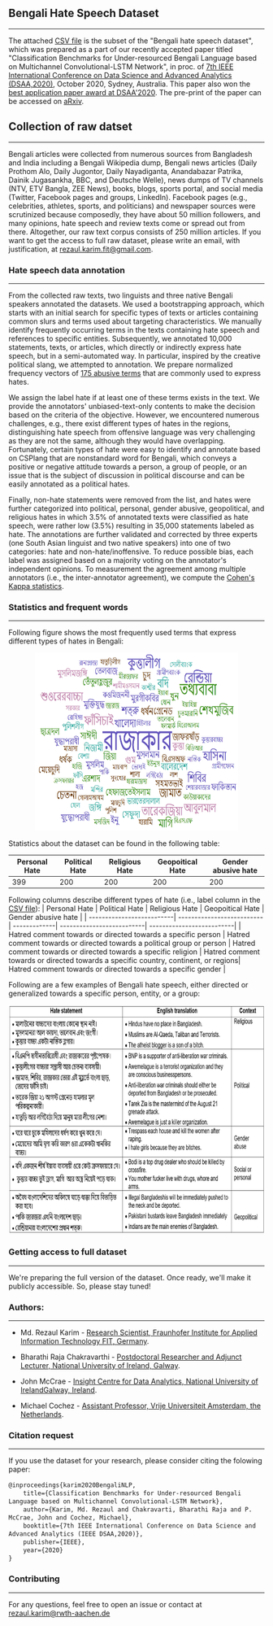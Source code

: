 ## Bengali Hate Speech Dataset
-------------
The attached [CSV file](https://github.com/rezacsedu/Bengali-Hate-Speech-Dataset/blob/main/Bengali_%20Hate_Speech_Dataset_Subset.csv) is the subset of the "Bengali hate speech dataset", which was prepared as a part of our recently accepted paper titled "Classification Benchmarks for Under-resourced Bengali Language based on Multichannel Convolutional-LSTM Network", in proc. of [7th IEEE International Conference on Data Science and Advanced Analytics (DSAA,2020)](http://dsaa2020.dsaa.co/), October 2020, Sydney, Australia. This paper also won the [best application paper award at DSAA'2020](https://twitter.com/IEEEDSAA/status/1317599586341462016). The pre-print of the paper can be accessed on [aRxiv](https://arxiv.org/pdf/2004.07807.pdf). 

## Collection of raw datset
-------------
Bengali articles were collected from numerous sources from Bangladesh and India including a Bengali Wikipedia dump, Bengali news articles (Daily Prothom Alo, Daily Jugontor, Daily Nayadiganta, Anandabazar Patrika, Dainik Jugasankha, BBC, and Deutsche Welle), news dumps of TV channels (NTV, ETV Bangla, ZEE News), books, blogs, sports portal, and social media (Twitter, Facebook pages and groups, LinkedIn). Facebook pages (e.g., celebrities, athletes, sports, and politicians) and newspaper sources were scrutinized because composedly, they have about 50 million followers, and many opinions, hate speech and review texts come or spread out from there. Altogether, our raw text corpus consists of 250 million articles. If you want to get the access to full raw dataset, please write an email, with justification, at rezaul.karim.fit@gmail.com.  

### Hate speech data annotation
-------------
From the collected raw texts, two linguists and three native Bengali speakers annotated the datasets. We used a bootstrapping approach, which starts with an initial search for specific types of texts or articles containing common slurs and terms used about targeting characteristics. We manually identify frequently occurring terms in the texts containing hate speech and references to specific entities. Subsequently, we annotated 10,000 statements, texts, or articles, which directly or indirectly express hate speech, but in a semi-automated way. In particular, inspired by the creative political slang, we attempted to annotation. We prepare normalized frequency vectors of [175 abusive terms](https://github.com/rezacsedu/Bengali-Hate-Speech-Dataset/blob/main/bengali_slung_abusive.txt) that are commonly used to express hates. 

We assign the label hate if at least one of these terms exists in the text. We provide the annotators' unbiased-text-only contents to make the decision based on the criteria of the objective. However, we encountered numerous challenges, e.g., there exist different types of hates in the regions, distinguishing hate speech from offensive language was very challenging as they are not the same, although they would have overlapping. Fortunately, certain types of hate were easy to identify and annotate based on CSPlang that are nonstandard word for Bengali, which conveys a positive or negative attitude towards a person, a group of people, or an issue that is the subject of discussion in political discourse and can be easily annotated as a political hates.

Finally, non-hate statements were removed from the list, and hates were further categorized into political, personal, gender abusive, geopolitical, and religious hates in which 3.5% of annotated texts were classified as hate speech, were rather low (3.5%) resulting in 35,000 statements labeled as hate. The annotations are further validated and corrected by three experts (one South Asian linguist and two native speakers) into one of two categories: hate and non-hate/inoffensive. To reduce possible bias, each label was assigned based on a majority voting on the annotator's independent opinions. To measurement the agreement among multiple annotators (i.e., the inter-annotator agreement), we compute the [Cohen's Kappa statistics](https://en.wikipedia.org/wiki/Cohen%27s_kappa).

### Statistics and frequent words
-------------
Following figure shows the most frequently used terms that express different types of hates in Bengali: 

<p align="center"><img src="word_cloud_hate.png?" width="400" height="350"></p>

Statistics about the dataset can be found in the following table: 

| Personal Hate | Political Hate | Religious Hate | Geopoitical Hate | Gender abusive hate |
| ------------- | ------------- | ------------- | ------------- | -------------|
| 399           | 200           | 200           | 200           | 200          |

Following columns describe different types of hate (i.e., label column in the [CSV file](https://github.com/rezacsedu/Bengali-Hate-Speech-Dataset/blob/main/Bengali_%20Hate_Speech_Dataset_Subset.csv)):
| Personal Hate | Political Hate |  Religious Hate | Geopoitical Hate | Gender abusive hate |
| --------------------------| --------------------------| -------------| --------------------------| --------------------------| 
| Hatred comment towards or directed towards a specific person | Hatred comment towards or directed towards a political group or person | Hatred comment towards or directed towards a specific religion | Hatred comment towards or directed towards a specific country, continent, or regions| Hatred comment towards or directed towards a specific gender | 

Following are a few examples of Bengali hate speech, either directed or generalized towards a specific person, entity, or a group: 
<p align="left"><img src="hate.png?" width="900" height="450"></p>

### Getting access to full dataset
-------------
We're preparing the full version of the dataset. Once ready, we'll make it publicly accessible. So, please stay tuned! 

### Authors:
-------------
* Md. Rezaul Karim - [Research Scientist, Fraunhofer Institute for Applied Information Technology FIT, Germany](https://www.linkedin.com/in/karimanalytics/).

* Bharathi Raja Chakravarthi - [Postdoctoral Researcher and Adjunct Lecturer, National University of Ireland, Galway](https://www.linkedin.com/in/bharathi-raja-asoka-chakravarthi-7a520393/).

* John McCrae - [Insight Centre for Data Analytics, National University of IrelandGalway, Ireland](https://www.linkedin.com/in/john-mccrae-6653471b/).

* Michael Cochez - [Assistant Professor, Vrije Universiteit Amsterdam, the Netherlands](https://www.linkedin.com/in/michaelcochez/).

### Citation request
-------------
If you use the dataset for your research, please consider citing the folowing paper:

    @inproceedings{karim2020BengaliNLP,
        title={Classification Benchmarks for Under-resourced Bengali Language based on Multichannel Convolutional-LSTM Network},
        author={Karim, Md. Rezaul and Chakravarti, Bharathi Raja and P. McCrae, John and Cochez, Michael},
        booktitle={7th IEEE International Conference on Data Science and Advanced Analytics (IEEE DSAA,2020)},
        publisher={IEEE},
        year={2020}
    }
   
### Contributing
-------------
For any questions, feel free to open an issue or contact at rezaul.karim@rwth-aachen.de

